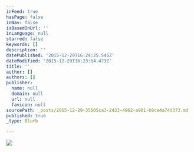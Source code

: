 ```yaml
---
inFeed: true
hasPage: false
inNav: false
isBasedOnUrl: ''
inLanguage: null
starred: false
keywords: []
description: ''
datePublished: '2015-12-29T16:24:25.545Z'
dateModified: '2015-12-29T16:23:54.473Z'
title: ''
author: []
authors: []
publisher:
  name: null
  domain: null
  url: null
  favicon: null
sourcePath: _posts/2015-12-29-35505ca3-2433-4962-a901-b0ce4a74d373.md
published: true
_type: Blurb

---
```

![](https://the-grid-user-content.s3-us-west-2.amazonaws.com/8b942f40-7ad2-4f03-8720-bad6873f53da.png)